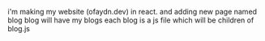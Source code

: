 i'm making my website (ofaydn.dev) in react.
and adding new page named blog
blog will have my blogs
each blog is a js file which will be children of blog.js

